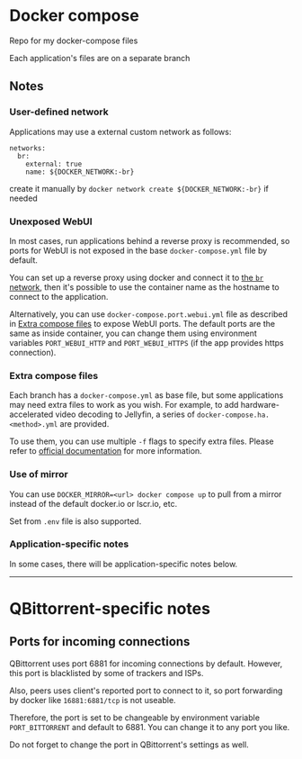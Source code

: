 # Docker compose
Repo for my docker-compose files

Each application's files are on a separate branch

## Notes
### User-defined network
Applications may use a external custom network as follows:

```
networks:
  br:
    external: true
    name: ${DOCKER_NETWORK:-br}
```

create it manually by `docker network create ${DOCKER_NETWORK:-br}` if needed

### Unexposed WebUI
In most cases, run applications behind a reverse proxy is recommended, so ports for WebUI is not exposed in the base `docker-compose.yml` file by default.

You can set up a reverse proxy using docker and connect it to [the `br` network](#user-defined-network), then it's possible to use the container name as the hostname to connect to the application.

Alternatively, you can use `docker-compose.port.webui.yml` file as described in [Extra compose files](#extra-compose-files) to expose WebUI ports. The default ports are the same as inside container, you can change them using environment variables `PORT_WEBUI_HTTP` and `PORT_WEBUI_HTTPS` (if the app provides https connection).

### Extra compose files
Each branch has a `docker-compose.yml` as base file, but some applications may need extra files to work as you wish. For example, to add hardware-accelerated video decoding to Jellyfin, a series of `docker-compose.ha.<method>.yml` are provided.

To use them, you can use multiple `-f` flags to specify extra files. Please refer to [official documentation](https://docs.docker.com/compose/reference/overview/#specifying-multiple-compose-files) for more information.

### Use of mirror
You can use `DOCKER_MIRROR=<url> docker compose up` to pull from a mirror instead of the default docker.io or lscr.io, etc.

Set from `.env` file is also supported.

### Application-specific notes
In some cases, there will be application-specific notes below.

---
# QBittorrent-specific notes
## Ports for incoming connections
QBittorrent uses port 6881 for incoming connections by default. However, this port is blacklisted by some of trackers and ISPs.

Also, peers uses client's reported port to connect to it, so port forwarding by docker like `16881:6881/tcp` is not useable.

Therefore, the port is set to be changeable by environment variable `PORT_BITTORRENT` and default to 6881. You can change it to any port you like.

Do not forget to change the port in QBittorrent's settings as well.
